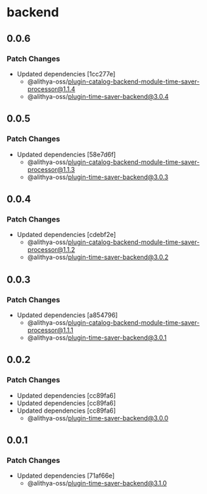 # backend

## 0.0.6

### Patch Changes

- Updated dependencies [1cc277e]
  - @alithya-oss/plugin-catalog-backend-module-time-saver-processor@1.1.4
  - @alithya-oss/plugin-time-saver-backend@3.0.4

## 0.0.5

### Patch Changes

- Updated dependencies [58e7d6f]
  - @alithya-oss/plugin-catalog-backend-module-time-saver-processor@1.1.3
  - @alithya-oss/plugin-time-saver-backend@3.0.3

## 0.0.4

### Patch Changes

- Updated dependencies [cdebf2e]
  - @alithya-oss/plugin-catalog-backend-module-time-saver-processor@1.1.2
  - @alithya-oss/plugin-time-saver-backend@3.0.2

## 0.0.3

### Patch Changes

- Updated dependencies [a854796]
  - @alithya-oss/plugin-catalog-backend-module-time-saver-processor@1.1.1
  - @alithya-oss/plugin-time-saver-backend@3.0.1

## 0.0.2

### Patch Changes

- Updated dependencies [cc89fa6]
- Updated dependencies [cc89fa6]
- Updated dependencies [cc89fa6]
  - @alithya-oss/plugin-time-saver-backend@3.0.0

## 0.0.1

### Patch Changes

- Updated dependencies [71af66e]
  - @alithya-oss/plugin-time-saver-backend@3.1.0
